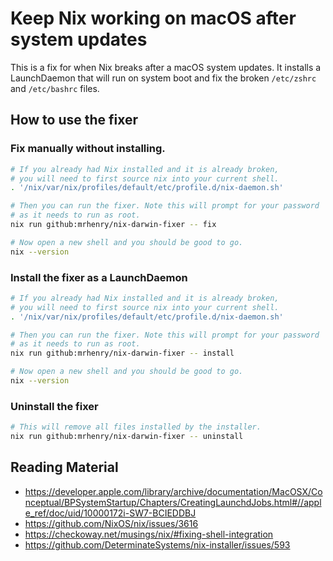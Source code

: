 # Keep Nix working on macOS after system updates

This is a fix for when Nix breaks after a macOS system updates.
It installs a LaunchDaemon that will run on system boot and fix the
broken `/etc/zshrc` and `/etc/bashrc` files.

## How to use the fixer

### Fix manually without installing.

```sh
# If you already had Nix installed and it is already broken,
# you will need to first source nix into your current shell.
. '/nix/var/nix/profiles/default/etc/profile.d/nix-daemon.sh'

# Then you can run the fixer. Note this will prompt for your password
# as it needs to run as root.
nix run github:mrhenry/nix-darwin-fixer -- fix

# Now open a new shell and you should be good to go.
nix --version
```

### Install the fixer as a LaunchDaemon

```sh
# If you already had Nix installed and it is already broken,
# you will need to first source nix into your current shell.
. '/nix/var/nix/profiles/default/etc/profile.d/nix-daemon.sh'

# Then you can run the fixer. Note this will prompt for your password
# as it needs to run as root.
nix run github:mrhenry/nix-darwin-fixer -- install

# Now open a new shell and you should be good to go.
nix --version
```

### Uninstall the fixer

```sh
# This will remove all files installed by the installer.
nix run github:mrhenry/nix-darwin-fixer -- uninstall
```

## Reading Material

- https://developer.apple.com/library/archive/documentation/MacOSX/Conceptual/BPSystemStartup/Chapters/CreatingLaunchdJobs.html#//apple_ref/doc/uid/10000172i-SW7-BCIEDDBJ
- https://github.com/NixOS/nix/issues/3616
- https://checkoway.net/musings/nix/#fixing-shell-integration
- https://github.com/DeterminateSystems/nix-installer/issues/593
